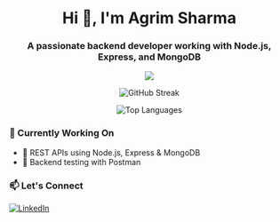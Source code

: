 
<!-- Profile header -->
<h1 align="center">Hi 👋, I'm Agrim Sharma</h1>
<h3 align="center">A passionate backend developer working with Node.js, Express, and MongoDB</h3>

<!-- Tech stack badges -->
<p align="center">
  <img src="https://skillicons.dev/icons?i=nodejs,express,mongodb,js,postman,git,github" />
</p>

<!-- GitHub Stats and Streak -->
<p align="center">
  <img src="https://github-readme-streak-stats.herokuapp.com/?user=codeagrim&theme=tokyonight_duo&hide_border=true" alt="GitHub Streak" />
</p>

<p align="center">
  <img src="https://github-readme-stats.vercel.app/api/top-langs/?username=codeagrim&layout=compact&theme=tokyonight&hide_border=true" alt="Top Languages" />
</p>



<!-- Current Projects -->
### 🚧 Currently Working On
- 🔧 REST APIs using Node.js, Express & MongoDB
- 🧪 Backend testing with Postman

<!-- Connect -->
### 📫 Let's Connect
[![LinkedIn](https://img.shields.io/badge/LinkedIn-blue?style=for-the-badge&logo=linkedin&logoColor=white)](https://www.linkedin.com/in/agrim-sharma-240b02249/)
 


